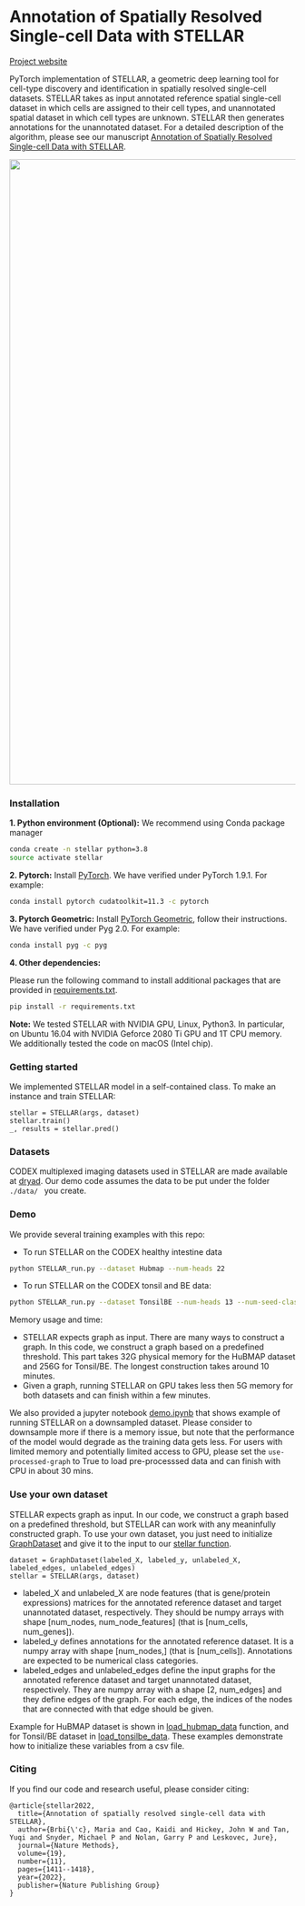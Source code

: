 # Annotation of Spatially Resolved Single-cell Data with STELLAR

[Project website](http://snap.stanford.edu/stellar)

PyTorch implementation of STELLAR, a geometric deep learning tool for cell-type discovery and identification in spatially resolved single-cell datasets. STELLAR takes as input annotated reference spatial single-cell dataset in which cells are assigned to their cell types, and unannotated spatial dataset in which cell types are unknown. STELLAR then generates annotations for the unannotated dataset. For a detailed description of the algorithm, please see our manuscript [Annotation of Spatially Resolved Single-cell Data with STELLAR](https://www.biorxiv.org/content/10.1101/2021.11.24.469947v2.full.pdf).


<p align="center">
<img src="https://github.com/snap-stanford/stellar/blob/main/images/stellar_overview.png" width="1100" align="center">
</p>


### Installation


**1. Python environment (Optional):**
We recommend using Conda package manager

```bash
conda create -n stellar python=3.8
source activate stellar
```

**2. Pytorch:**
Install [PyTorch](https://pytorch.org/). 
We have verified under PyTorch 1.9.1. For example:
```bash
conda install pytorch cudatoolkit=11.3 -c pytorch
```

**3. Pytorch Geometric:**
Install [PyTorch Geometric](https://pytorch-geometric.readthedocs.io/en/latest/notes/installation.html), 
follow their instructions. We have verified under Pyg 2.0. For example:
```bash
conda install pyg -c pyg
```

**4. Other dependencies:**

Please run the following command to install additional packages that are provided in [requirements.txt](https://github.com/snap-stanford/stellar/blob/main/requirements.txt).
```bash
pip install -r requirements.txt
```

**Note:** We tested STELLAR with NVIDIA GPU, Linux, Python3. In particular, on Ubuntu 16.04 with NVIDIA Geforce 2080 Ti GPU and 1T CPU memory. We additionally tested the code on macOS (Intel chip).

### Getting started

We implemented STELLAR model in a self-contained class. To make an instance and train STELLAR:

```
stellar = STELLAR(args, dataset)
stellar.train()
_, results = stellar.pred()
```
### Datasets

CODEX multiplexed imaging datasets used in STELLAR are made available at [dryad](https://datadryad.org/stash/share/1OQtxew0Unh3iAdP-ELew-ctwuPTBz6Oy8uuyxqliZk). Our demo code assumes the data to be put under the folder `./data/ ` you create.

### Demo

We provide several training examples with this repo:

- To run STELLAR on the CODEX healthy intestine data

```bash
python STELLAR_run.py --dataset Hubmap --num-heads 22
```

- To run STELLAR on the CODEX tonsil and BE data:

```bash
python STELLAR_run.py --dataset TonsilBE --num-heads 13 --num-seed-class 3
```
Memory usage and time:
-  STELLAR expects graph as input. There are many ways to construct a graph. In this code, we construct a graph based on a predefined threshold. This part takes 32G physical memory for the HuBMAP dataset and 256G for Tonsil/BE. The longest construction takes around 10 minutes.
-  Given a graph, running STELLAR on GPU takes less then 5G memory for both datasets and can finish within a few minutes.

We also provided a jupyter notebook [demo.ipynb](https://github.com/snap-stanford/stellar/blob/a556b5ef4fe43c512ccf092c1d06d73034dc8d4d/demo.ipynb) that shows example of running STELLAR on a downsampled dataset. Please consider to downsample more if there is a memory issue, but note that the performance of the model would degrade as the training data gets less. For users with limited memory and potentially limited access to GPU, please set the ``use-processed-graph`` to True to load pre-processsed data and can finish with CPU in about 30 mins.

### Use your own dataset

STELLAR expects graph as input. In our code, we construct a graph based on a predefined threshold, but STELLAR can work with any meaninfully constructed graph. To use your own dataset, you just need to initialize [GraphDataset](https://github.com/snap-stanford/stellar/blob/a556b5ef4fe43c512ccf092c1d06d73034dc8d4d/datasets.py#L77) and give it to the input to our [stellar function](https://github.com/snap-stanford/stellar/blob/main/STELLAR.py).

```
dataset = GraphDataset(labeled_X, labeled_y, unlabeled_X, labeled_edges, unlabeled_edges)
stellar = STELLAR(args, dataset)
```

- labeled_X and unlabeled_X are node features (that is gene/protein expressions) matrices for the annotated reference dataset and target unannotated dataset, respectively. They should be numpy arrays with shape [num_nodes, num_node_features] (that is  [num_cells, num_genes]). 
- labeled_y defines annotations for the annotated reference dataset. It is a numpy array with shape [num_nodes,] (that is [num_cells]). Annotations are expected to be numerical class categories.
- labeled_edges and unlabeled_edges define the input graphs for the annotated reference dataset and target unannotated dataset, respectively. They are numpy array with a shape [2, num_edges] and they define edges of the graph. For each edge, the indices of the nodes that are connected with that edge should be given.

Example for HuBMAP dataset is shown in [load_hubmap_data](https://github.com/snap-stanford/stellar/blob/a556b5ef4fe43c512ccf092c1d06d73034dc8d4d/datasets.py#L30) function, and for Tonsil/BE dataset in [load_tonsilbe_data](https://github.com/snap-stanford/stellar/blob/a556b5ef4fe43c512ccf092c1d06d73034dc8d4d/datasets.py#L53). These examples demonstrate how to  initialize these variables from a csv file. 


### Citing

If you find our code and research useful, please consider citing:

```
@article{stellar2022,
  title={Annotation of spatially resolved single-cell data with STELLAR},
  author={Brbi{\'c}, Maria and Cao, Kaidi and Hickey, John W and Tan, Yuqi and Snyder, Michael P and Nolan, Garry P and Leskovec, Jure},
  journal={Nature Methods},
  volume={19},
  number={11},
  pages={1411--1418},
  year={2022},
  publisher={Nature Publishing Group}
}
```
